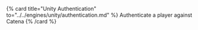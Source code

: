 {% card title="Unity Authentication" to="../../engines/unity/authentication.md" %}
    Authenticate a player against Catena
{% /card %}